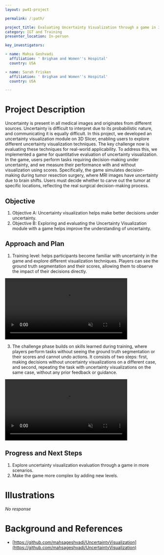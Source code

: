 ```yaml
---
layout: pw41-project

permalink: /:path/

project_title: Evaluating Uncertainty Visualization through a game in 3D slicer
category: IGT and Training
presenter_location: In-person

key_investigators:

- name: Mahsa Geshvadi
  affiliation: ' Brigham and Women''s Hospital'
  country: USA

- name: Sarah Frisken
  affiliation: ' Brigham and Women''s Hospital'
  country: USA

---
```


# Project Description

<!-- Add a short paragraph describing the project. -->


Uncertainty is present in all medical images and originates from different sources. Uncertainty is difficult to interpret due to its probabilistic nature, and communicating it is equally difficult. In this project, we developed an uncertainty visualization module on 3D Slicer, enabling users to explore different uncertainty visualization techniques. The key challenge now is evaluating these techniques for real-world applicability. To address this, we implemented a game for quantitative evaluation of uncertainty visualization. In the game, users perform tasks requiring decision-making under uncertainty, and we measure their performance with and without visualization using scores. Specifically, the game simulates decision-making during tumor resection surgery, where MRI images have uncertainty due to brain shifts. Users must decide whether to carve out the tumor at specific locations, reflecting the real surgical decision-making process.



## Objective

<!-- Describe here WHAT you would like to achieve (what you will have as end result). -->


1. Objective A: Uncertainty visualization helps make better decisions under uncertainty.
2. Objective B: Exploring and evaluating the Uncertainty Visualization module with a game helps improve the understanding of uncertainty.



## Approach and Plan

<!-- Describe here HOW you would like to achieve the objectives stated above. -->


1. Training level:  helps participants become familiar with uncertainty in the game and explore different visualization techniques. Players can see the ground truth segmentation and their scores, allowing them to observe the impact of their decisions directly.

 <video
   controls muted
   src="https://github.com/NA-MIC/ProjectWeek/assets/34935139/940dcb5f-424f-4c54-820b-9c6053137df8"
   style="max-height:640px; min-height: 200px">
 </video>






3. The challenge phase builds on skills learned during training, where players perform tasks without seeing the ground truth segmentation or their scores and cannot undo actions. It consists of two steps: first, making decisions without uncertainty visualizations on a different case, and second, repeating the task with uncertainty visualizations on the same case, without any prior feedback or guidance.




 <video
   controls muted
   src="https://github.com/NA-MIC/ProjectWeek/assets/34935139/694791d0-b8e2-4a51-8695-60166ba24652"
   style="max-height:640px; min-height: 200px">
 </video>



## Progress and Next Steps

<!-- Update this section as you make progress, describing of what you have ACTUALLY DONE.
     If there are specific steps that you could not complete then you can describe them here, too. -->


1. Explore uncertainty visualization evaluation through a game in more scenarios.
2. Make the game more complex by adding new levels.



# Illustrations

<!-- Add pictures and links to videos that demonstrate what has been accomplished. -->


_No response_



# Background and References

<!-- If you developed any software, include link to the source code repository.
     If possible, also add links to sample data, and to any relevant publications. -->


- [https://github.com/mahsageshvadi/UncertaintyVisualization](https://github.com/mahsageshvadi/UncertaintyVisualization)

